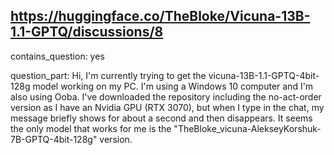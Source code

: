 ## https://huggingface.co/TheBloke/Vicuna-13B-1.1-GPTQ/discussions/8

contains_question: yes

question_part: Hi, I'm currently trying to get the vicuna-13B-1.1-GPTQ-4bit-128g model working on my PC. I'm using a Windows 10 computer and I'm also using Ooba. I've downloaded the repository including the  no-act-order version as I have an Nvidia GPU (RTX 3070), but when I type in the chat, my message briefly shows for about a second and then disappears. It seems the only model that works for me is the "TheBloke_vicuna-AlekseyKorshuk-7B-GPTQ-4bit-128g" version.